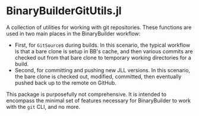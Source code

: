 # BinaryBuilderGitUtils.jl

A collection of utilities for working with git repositories.
These functions are used in two main places in the BinaryBuilder workflow:

* First, for `GitSource`s during builds.  In this scenario, the typical workflow is that a bare clone is setup in BB's cache, and then various commits are checked out from that bare clone to temporary working directories for a build.
* Second, for committing and pushing new JLL versions.  In this scenario, the bare clone is checked out, modified, committed, then eventually pushed back up to the remote on GitHub.

This package is purposefully not comprehensive.
It is intended to encompass the minimal set of features necessary for BinaryBuilder to work with the `git` CLI, and no more.
